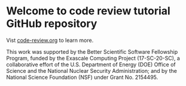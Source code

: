 # Welcome to code review tutorial GitHub repository

Vist [code-review.org](https://code-review.org/) to learn more. 

This work was supported by the Better Scientific Software Fellowship
Program, funded by the Exascale Computing Project (17-SC-20-SC), a
collaborative effort of the U.S. Department of Energy (DOE) Office of
Science and the National Nuclear Security Administration; and by the
National Science Foundation (NSF) under Grant No. 2154495.
